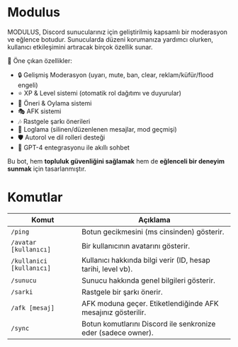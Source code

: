 # Modulus
MODULUS, Discord sunucularınız için geliştirilmiş kapsamlı bir moderasyon ve eğlence botudur. 
Sunucularda düzeni korumanıza yardımcı olurken, kullanıcı etkileşimini artıracak birçok özellik sunar. 

🚀 Öne çıkan özellikler:
- 🔒 Gelişmiş Moderasyon (uyarı, mute, ban, clear, reklam/küfür/flood engeli)
- ⭐ XP & Level sistemi (otomatik rol dağıtımı ve duyurular)
- 📝 Öneri & Oylama sistemi
- 🎭 AFK sistemi
- 🎶 Rastgele şarkı önerileri
- 📜 Loglama (silinen/düzenlenen mesajlar, mod geçmişi)
- 🛡️ Autorol ve dil rolleri desteği
- 🤖 GPT-4 entegrasyonu ile akıllı sohbet

Bu bot, hem **topluluk güvenliğini sağlamak** hem de **eğlenceli bir deneyim sunmak** için tasarlanmıştır.

# Komutlar
| Komut                    | Açıklama                                                      |
| ------------------------ | ------------------------------------------------------------- |
| `/ping`                  | Botun gecikmesini (ms cinsinden) gösterir.                    |
| `/avatar [kullanıcı]`    | Bir kullanıcının avatarını gösterir.                          |
| `/kullanici [kullanıcı]` | Kullanıcı hakkında bilgi verir (ID, hesap tarihi, level vb).  |
| `/sunucu`                | Sunucu hakkında genel bilgileri gösterir.                     |
| `/sarki`                 | Rastgele bir şarkı önerir.                                    |
| `/afk [mesaj]`           | AFK moduna geçer. Etiketlendiğinde AFK mesajınız gösterilir.  |
| `/sync`                  | Botun komutlarını Discord ile senkronize eder (sadece owner). |

